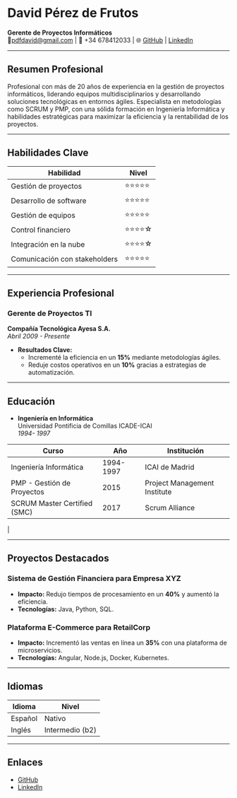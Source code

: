 # **David Pérez de Frutos**
**Gerente de Proyectos Informáticos**  
📧pdfdavid@gmail.com |                                           📱 +34 678412033 |                                                    🌐 [GitHub]( https://github.com/davidpdf72/mi-cv) |                           [LinkedIn]( https://linkedin.com/in/pdfdavid-ksm)  


---

## **Resumen Profesional**
Profesional con más de 20 años de experiencia en la gestión de proyectos informáticos, liderando equipos multidisciplinarios y desarrollando soluciones tecnológicas en entornos ágiles. Especialista en metodologías como SCRUM y PMP, con una sólida formación en Ingeniería Informática y habilidades estratégicas para maximizar la eficiencia y la rentabilidad de los proyectos.

---

## **Habilidades Clave**
| Habilidad                  | Nivel       |
|----------------------------|-------------|
| Gestión de proyectos       | ⭐⭐⭐⭐⭐      |
| Desarrollo de software     | ⭐⭐⭐⭐⭐      |
| Gestión de equipos         | ⭐⭐⭐⭐⭐      |
| Control financiero         | ⭐⭐⭐⭐☆      |
| Integración en la nube     | ⭐⭐⭐⭐☆      |
| Comunicación con stakeholders | ⭐⭐⭐⭐⭐  |

---

## **Experiencia Profesional**

### **Gerente de Proyectos TI**  
**Compañía Tecnológica Ayesa S.A.**  
_Abril 2009 - Presente_

- **Resultados Clave:**  
  - Incrementé la eficiencia en un **15%** mediante metodologías ágiles.
  - Reduje costos operativos en un **10%** gracias a estrategias de automatización.


---

## **Educación**
- **Ingeniería en Informática**  
  Universidad Pontificia de Comillas ICADE-ICAI  
  _1994- 1997_

| Curso                        | Año       | Institución                      |
|------------------------------|-----------|----------------------------------|
| Ingeniería Informática       | 1994-1997 | ICAI de Madrid |
| PMP - Gestión de Proyectos   | 2015      | Project Management Institute    |
| SCRUM Master Certified (SMC) | 2017      | Scrum Alliance                  |
|

---

## **Proyectos Destacados**
### **Sistema de Gestión Financiera para Empresa XYZ**
- **Impacto:** Redujo tiempos de procesamiento en un **40%** y aumentó la eficiencia.
- **Tecnologías:** Java, Python, SQL.

### **Plataforma E-Commerce para RetailCorp**
- **Impacto:** Incrementó las ventas en línea un **35%** con una plataforma de microservicios.
- **Tecnologías:** Angular, Node.js, Docker, Kubernetes.

---

## **Idiomas**
| Idioma   | Nivel            |
|----------|------------------|
| Español  | Nativo           |
| Inglés   | Intermedio (b2)    |

---


## **Enlaces**
- [GitHub]( https://github.com/davidpdf72/mi-cv)
- [LinkedIn]( https://linkedin.com/in/pdfdavid-ksm)

